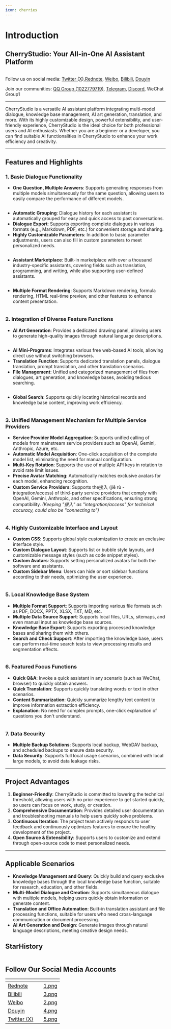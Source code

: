 ```yaml
---
icon: cherries
---
```


# Introduction

## CherryStudio: Your All-in-One AI Assistant Platform

<figure><img src=".gitbook/assets/docs-readme-banner1.png" alt=""><figcaption></figcaption></figure>

Follow us on social media: [Twitter (X)](https://x.com/CherryStudioAPP?t=DYR0ulaLur-bO4Us3bG79A%5C\&s=05),[Rednote](https://www.xiaohongshu.com/user/profile/662b6853000000000b031d9a?xsec_token=YB_1nKvlH4r5hPYVVbbsNHF8Y6n6AKlm5-DaggPCtd2DQ%3D\&xsec_source=app_share\&xhsshare=CopyLink\&appuid=662b6853000000000b031d9a\&apptime=1738627324\&share_id=ace5db41b5954fab8d98a2a7865a62bc\&share_channel=copy_link), [Weibo](https://weibo.com/u/7975656228), [Bilibili](https://space.bilibili.com/3546657515898892?plat_id=1%5C\&share_from=space%5C\&share_medium=android%5C\&share_plat=android%5C\&share_session_id=864e7c2b-5488-4564-9893-9a72f413811e%5C\&share_source=COPY%5C\&share_tag=s_i%5C\&timestamp=1738627360%5C\&unique_k=hIfGgDW), [Douyin](https://www.douyin.com/user/MS4wLjABAAAAmw9A54m5J0hHVMQY5eGrVJ-EHDoOS0hgJ6M1F9MN2Tn2V163A0xrC4_KVzfmQSxC?previous_page=app_code_link)

Join our communities: [QQ Group (1022779719)](https://qm.qq.com/q/1gPXyAxk0e), [Telegram](https://t.me/CherryStudioAI), [Discord](https://discord.gg/wez8HtpxqQ), WeChat Group1

***

CherryStudio is a versatile AI assistant platform integrating multi-model dialogue, knowledge base management, AI art generation, translation, and more. With its highly customizable design, powerful extensibility, and user-friendly experience, CherryStudio is the ideal choice for both professional users and AI enthusiasts. Whether you are a beginner or a developer, you can find suitable AI functionalities in CherryStudio to enhance your work efficiency and creativity.

***

## **Features and Highlights**

### **1. Basic Dialogue Functionality**

* **One Question, Multiple Answers**: Supports generating responses from multiple models simultaneously for the same question, allowing users to easily compare the performance of different models.

<figure><img src=".gitbook/assets/docs-readme-1 (1) (1).png" alt=""><figcaption></figcaption></figure>

* **Automatic Grouping**: Dialogue history for each assistant is automatically grouped for easy and quick access to past conversations.
* **Dialogue Export**: Supports exporting complete dialogues in various formats (e.g., Markdown, PDF, etc.) for convenient storage and sharing.
* **Highly Customizable Parameters**: In addition to basic parameter adjustments, users can also fill in custom parameters to meet personalized needs.​

<figure><img src=".gitbook/assets/docs-readme-2 (2).png" alt=""><figcaption></figcaption></figure>

* **Assistant Marketplace**: Built-in marketplace with over a thousand industry-specific assistants, covering fields such as translation, programming, and writing, while also supporting user-defined assistants.​

<figure><img src=".gitbook/assets/docs-readme-4.png" alt=""><figcaption></figcaption></figure>

* **Multiple Format Rendering**: Supports Markdown rendering, formula rendering, HTML real-time preview, and other features to enhance content presentation.

<figure><img src=".gitbook/assets/docs-readme-3 (1).png" alt=""><figcaption></figcaption></figure>

### **2. Integration of Diverse Feature Functions**

* **AI Art Generation**: Provides a dedicated drawing panel, allowing users to generate high-quality images through natural language descriptions.

<figure><img src=".gitbook/assets/docs-readme-5.png" alt=""><figcaption></figcaption></figure>

* **AI Mini-Programs**: Integrates various free web-based AI tools, allowing direct use without switching browsers.
* **Translation Function**: Supports dedicated translation panels, dialogue translation, prompt translation, and other translation scenarios.
* **File Management**: Unified and categorized management of files from dialogues, art generation, and knowledge bases, avoiding tedious searching.

<figure><img src=".gitbook/assets/docs-readme-6.png" alt=""><figcaption></figcaption></figure>

* **Global Search**: Supports quickly locating historical records and knowledge base content, improving work efficiency.

<figure><img src=".gitbook/assets/docs-readme-7.png" alt=""><figcaption></figcaption></figure>

### **3. Unified Management Mechanism for Multiple Service Providers**

* **Service Provider Model Aggregation**: Supports unified calling of models from mainstream service providers such as OpenAI, Gemini, Anthropic, Azure, etc.
* **Automatic Model Acquisition**: One-click acquisition of the complete model list, eliminating the need for manual configuration.
* **Multi-Key Rotation**: Supports the use of multiple API keys in rotation to avoid rate limit issues.
* **Precise Avatar Matching**: Automatically matches exclusive avatars for each model, enhancing recognition.
* **Custom Service Providers**: Supports the接入 (jiē rù - integration/access) of third-party service providers that comply with OpenAI, Gemini, Anthropic, and other specifications, ensuring strong compatibility. _(Keeping "接入" as "integration/access" for technical accuracy, could also be "connecting to")_

<figure><img src=".gitbook/assets/docs-readme-8.png" alt=""><figcaption></figcaption></figure>

### **4. Highly Customizable Interface and Layout**

* **Custom CSS**: Supports global style customization to create an exclusive interface style.
* **Custom Dialogue Layout**: Supports list or bubble style layouts, and customizable message styles (such as code snippet styles).
* **Custom Avatars**: Supports setting personalized avatars for both the software and assistants.
* **Custom Sidebar Menu**: Users can hide or sort sidebar functions according to their needs, optimizing the user experience.

<figure><img src=".gitbook/assets/docs-readme-9.png" alt=""><figcaption></figcaption></figure>

### **5. Local Knowledge Base System**

* **Multiple Format Support**: Supports importing various file formats such as PDF, DOCX, PPTX, XLSX, TXT, MD, etc.
* **Multiple Data Source Support**: Supports local files, URLs, sitemaps, and even manual input as knowledge base sources.
* **Knowledge Base Export**: Supports exporting processed knowledge bases and sharing them with others.
* **Search and Check Support**: After importing the knowledge base, users can perform real-time search tests to view processing results and segmentation effects.

<figure><img src=".gitbook/assets/docs-readme-10.png" alt=""><figcaption></figcaption></figure>

### **6. Featured Focus Functions**

* **Quick Q\&A**: Invoke a quick assistant in any scenario (such as WeChat, browser) to quickly obtain answers.
* **Quick Translation**: Supports quickly translating words or text in other scenarios.
* **Content Summarization**: Quickly summarize lengthy text content to improve information extraction efficiency.
* **Explanation**: No need for complex prompts, one-click explanation of questions you don't understand.

<figure><img src=".gitbook/assets/docs-readme-11.png" alt=""><figcaption></figcaption></figure>

### **7. Data Security**

* **Multiple Backup Solutions**: Supports local backup, WebDAV backup, and scheduled backups to ensure data security.
* **Data Security**: Supports full local usage scenarios, combined with local large models, to avoid data leakage risks.

***

## **Project Advantages**

1. **Beginner-Friendly**: CherryStudio is committed to lowering the technical threshold, allowing users with no prior experience to get started quickly, so users can focus on work, study, or creation.
2. **Comprehensive Documentation**: Provides detailed user documentation and troubleshooting manuals to help users quickly solve problems.
3. **Continuous Iteration**: The project team actively responds to user feedback and continuously optimizes features to ensure the healthy development of the project.
4. **Open Source & Extensibility**: Supports users to customize and extend through open-source code to meet personalized needs.

***

## **Applicable Scenarios**

* **Knowledge Management and Query**: Quickly build and query exclusive knowledge bases through the local knowledge base function, suitable for research, education, and other fields.
* **Multi-Model Dialogue and Creation**: Supports simultaneous dialogue with multiple models, helping users quickly obtain information or generate content.
* **Translation and Office Automation**: Built-in translation assistant and file processing functions, suitable for users who need cross-language communication or document processing.
* **AI Art Generation and Design**: Generate images through natural language descriptions, meeting creative design needs.

## StarHistory

<figure><img src="https://urlscan.io/liveshot/?width=1300&#x26;height=620&#x26;url=https://cherrystarhistory.ocool.online/" alt=""><figcaption></figcaption></figure>

## Follow Our Social Media Accounts

<table data-view="cards"><thead><tr><th></th><th data-hidden></th><th data-hidden data-card-cover data-type="files"></th></tr></thead><tbody><tr><td><a href="https://www.xiaohongshu.com/user/profile/662b6853000000000b031d9a?xsec_token=YB_1nKvlH4r5hPYVVbbsNHF8Y6n6AKlm5-DaggPCtd2DQ%3D&#x26;xsec_source=app_share&#x26;xhsshare=CopyLink&#x26;appuid=662b6853000000000b031d9a&#x26;apptime=1738627324&#x26;share_id=ace5db41b5954fab8d98a2a7865a62bc&#x26;share_channel=copy_link">Rednote</a></td><td></td><td><a href=".gitbook/assets/1.png">1.png</a></td></tr><tr><td><a href="https://b23.tv/hIfGgDW">Bilibili</a></td><td></td><td><a href=".gitbook/assets/3.png">3.png</a></td></tr><tr><td><a href="https://weibo.com/u/7975656228">Weibo</a></td><td></td><td><a href=".gitbook/assets/2.png">2.png</a></td></tr><tr><td><a href="https://v.douyin.com/ifTpX4X7">Douyin</a></td><td></td><td><a href=".gitbook/assets/4.png">4.png</a></td></tr><tr><td><a href="https://x.com/CherryStudioAPP?t=DYR0ulaLur-bO4Us3bG79A&#x26;s=05">Twitter (X)</a></td><td></td><td><a href=".gitbook/assets/5.png">5.png</a></td></tr></tbody></table>
